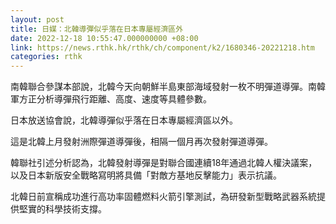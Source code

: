 ```yaml
---
layout: post
title: 日媒：北韓導彈似乎落在日本專屬經濟區外
date: 2022-12-18 10:55:47.000000000 +08:00
link: https://news.rthk.hk/rthk/ch/component/k2/1680346-20221218.htm
categories: rthk
---
```


南韓聯合參謀本部說，北韓今天向朝鮮半島東部海域發射一枚不明彈道導彈。南韓軍方正分析導彈飛行距離、高度、速度等具體參數。

日本放送協會說，北韓導彈似乎落在日本專屬經濟區以外。

這是北韓上月發射洲際彈道導彈後，相隔一個月再次發射彈道導彈。

韓聯社引述分析認為，北韓發射導彈是對聯合國連續18年通過北韓人權決議案，以及日本新版安全戰略寫明將具備「對敵方基地反擊能力」表示抗議。

北韓日前宣稱成功進行高功率固體燃料火箭引擎測試，為研發新型戰略武器系統提供堅實的科學技術支撐。
